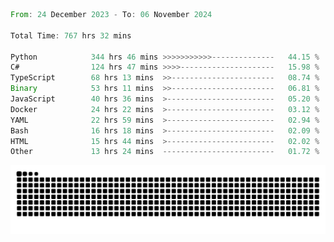 <!--START_SECTION:waka-->

```rust
From: 24 December 2023 - To: 06 November 2024

Total Time: 767 hrs 32 mins

Python            344 hrs 46 mins >>>>>>>>>>>--------------   44.15 %
C#                124 hrs 47 mins >>>>---------------------   15.98 %
TypeScript        68 hrs 13 mins  >>-----------------------   08.74 %
Binary            53 hrs 11 mins  >>-----------------------   06.81 %
JavaScript        40 hrs 36 mins  >------------------------   05.20 %
Docker            24 hrs 22 mins  >------------------------   03.12 %
YAML              22 hrs 59 mins  >------------------------   02.94 %
Bash              16 hrs 18 mins  >------------------------   02.09 %
HTML              15 hrs 44 mins  >------------------------   02.02 %
Other             13 hrs 24 mins  -------------------------   01.72 %
```

<!--END_SECTION:waka-->


<picture>
  <source media="(prefers-color-scheme: dark)" srcset="https://raw.githubusercontent.com/jeerawut97/jeerawut97/output/github-contribution-grid-snake.svg">
  <img alt="github contribution grid snake animation" src="https://raw.githubusercontent.com/jeerawut97/jeerawut97/output/github-contribution-grid-snake.svg">
</picture>
